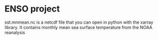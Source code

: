 # ENSO project

sst.mnmean.nc is a netcdf file that you can open in python with the xarray library.
It contains monthly mean sea surface temperature from the NOAA reanalysis